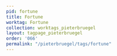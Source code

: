 ```yaml
---
pid: fortune
title: Fortune
worktag: Fortune
collection: worktags_pieterbruegel
layout: tagpage_pieterbruegel
order: '066'
permalink: "/pieterbruegel/tags/fortune"
---
```

